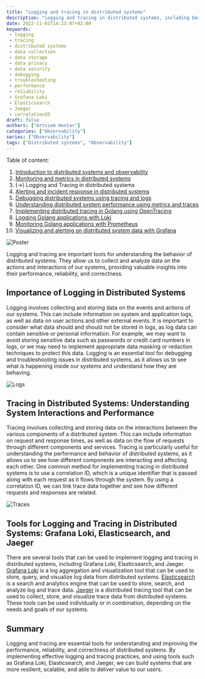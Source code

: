 ```yaml
---
title: "Logging and tracing in distributed systems"
description: "Logging and tracing in distributed systems, including best practices for data collection and storage"
date: 2022-11-01T14:23:07+02:00
keywords:
 - logging
 - tracing
 - distributed systems
 - data collection
 - data storage
 - data privacy
 - data security
 - debugging
 - troubleshooting
 - performance
 - reliability
 - Grafana Loki
 - Elasticsearch
 - Jaeger
 - correlationID
draft: false
authors: ["Artsiom Hontar"]
categories: ["Observability"]
series: ["Observability"]
tags: ["Distributed systems", "Observability"]
---
```


Table of content:
1. [Introduction to distributed systems and observability](/learnings/observability/intro-to-distributed-observability/)
2. [Monitoring and metrics in distributed systems](/learnings/observability/monitoring-in-distributed-system/)
3. (->) Logging and Tracing in distributed systems
4. [Alerting and incident response in distributed systems](/learnings/observability/alerting-and-incidents-in-distributed-system/)
6. [Debugging distributed systems using tracing and logs](/learnings/observability/debugging-distributed-system)
7. [Understanding distributed system performance using metrics and traces](/learnings/observability/understanding-performance-in-distributed-system/)
8. [Implementing distributed tracing in Golang using OpenTracing](/learnings/observability/implementing-distributed-tracing/)
9. [Logging Golang applications with Loki](/learnings/observability/logging-golang-with-loki/)
10. [Monitoring Golang applications with Prometheus](/learnings/observability/monitoring-golang-with-prometheus/)
11. [Visualizing and alerting on distributed system data with Grafana](/learnings/observability/vizualize-and-alerting-with-grafana/)

![Poster](/learnings/observability/logging-and-tracing-in-distributed-system/poster.jpg)

Logging and tracing are important tools for understanding the behavior of distributed systems. They allow us to collect and analyze data on the actions and interactions of our systems, providing valuable insights into their performance, reliability, and correctness.

## Importance of Logging in Distributed Systems
Logging involves collecting and storing data on the events and actions of our systems. This can include information on system and application logs, as well as data on user actions and other external events. It is important to consider what data should and should not be stored in logs, as log data can contain sensitive or personal information. For example, we may want to avoid storing sensitive data such as passwords or credit card numbers in logs, or we may need to implement appropriate data masking or redaction techniques to protect this data. Logging is an essential tool for debugging and troubleshooting issues in distributed systems, as it allows us to see what is happening inside our systems and understand how they are behaving.

![Logs](/learnings/observability/logging-and-tracing-in-distributed-system/logs.jpg)

## Tracing in Distributed Systems: Understanding System Interactions and Performance
Tracing involves collecting and storing data on the interactions between the various components of a distributed system. This can include information on request and response times, as well as data on the flow of requests through different components and services. Tracing is particularly useful for understanding the performance and behavior of distributed systems, as it allows us to see how different components are interacting and affecting each other. One common method for implementing tracing in distributed systems is to use a correlation ID, which is a unique identifier that is passed along with each request as it flows through the system. By using a correlation ID, we can link trace data together and see how different requests and responses are related.

![Traces](/learnings/observability/logging-and-tracing-in-distributed-system/traces.jpg)

## Tools for Logging and Tracing in Distributed Systems: Grafana Loki, Elasticsearch, and Jaeger
There are several tools that can be used to implement logging and tracing in distributed systems, including Grafana Loki, Elasticsearch, and Jaeger. [Grafana Loki](https://grafana.com/oss/loki/) is a log aggregation and visualization tool that can be used to store, query, and visualize log data from distributed systems. 
[Elasticsearch](https://www.elastic.co/) is a search and analytics engine that can be used to store, search, and analyze log and trace data. 
[Jaeger](https://www.jaegertracing.io/) is a distributed tracing tool that can be used to collect, store, and visualize trace data from distributed systems. These tools can be used individually or in combination, depending on the needs and goals of our systems.

## Summary
Logging and tracing are essential tools for understanding and improving the performance, reliability, and correctness of distributed systems. By implementing effective logging and tracing practices, and using tools such as Grafana Loki, Elasticsearch, and Jaeger, we can build systems that are more resilient, scalable, and able to deliver value to our users.